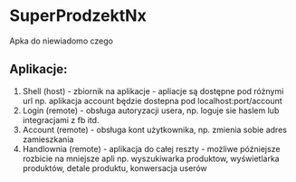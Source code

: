 # SuperProdzektNx
Apka do niewiadomo czego 

## Aplikacje:
1. Shell (host) - zbiornik na aplikacje - apliacje są dostępne pod różnymi url np. aplikacja account będzie dostepna pod localhost:port/account
2. Login (remote) - obsługa autoryzacji usera, np. loguje sie haslem lub integracjami z fb itd.
3. Account (remote) - obsługa kont użytkownika, np. zmienia sobie adres zamieszkania
4. Handlownia (remote) - aplikacja do całej reszty - możliwe późniejsze rozbicie na mniejsze apli np. wyszukiwarka produktow, wyświetlarka produktów, detale produktu, konwersacja userów
